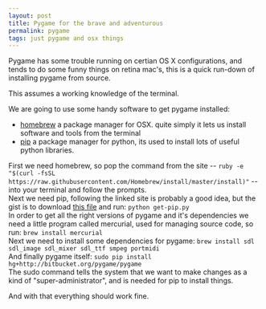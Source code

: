 ```yaml
---
layout: post
title: Pygame for the brave and adventurous
permalink: pygame
tags: just pygame and osx things
---
```

Pygame has some trouble running on certian OS X configurations, and tends to do some funny things on retina mac's, this is a quick run-down of installing pygame from source.

This assumes a working knowledge of the terminal.

We are going to use some handy software to get pygame installed:

- [homebrew](http://brew.sh/) a package manager for OSX. quite simply it lets us install software and tools from the terminal
- [pip](http://pip.readthedocs.org/en/latest/installing.html) a package manager for python, its used to install lots of useful python libraries.

First we need homebrew, so pop the command from the site -- `ruby -e "$(curl -fsSL https://raw.githubusercontent.com/Homebrew/install/master/install)"` -- into your terminal and follow the prompts.  
Next we need pip, following the linked site is probably a good idea, but the gist is to download [this file](https://bootstrap.pypa.io/get-pip.py) and run: `python get-pip.py`  
In order to get all the right versions of pygame and it's dependencies we need a little program called mercurial, used for managing source code, so run: `brew install mercurial`  
Next we need to install some dependencies for pygame: `brew install sdl sdl_image sdl_mixer sdl_ttf smpeg portmidi`  
And finally pygame itself: `sudo pip install hg+http://bitbucket.org/pygame/pygame`  
The sudo command tells the system that we want to make changes as a kind of "super-administrator", and is needed for pip to install things.

And with that everything should work fine.
